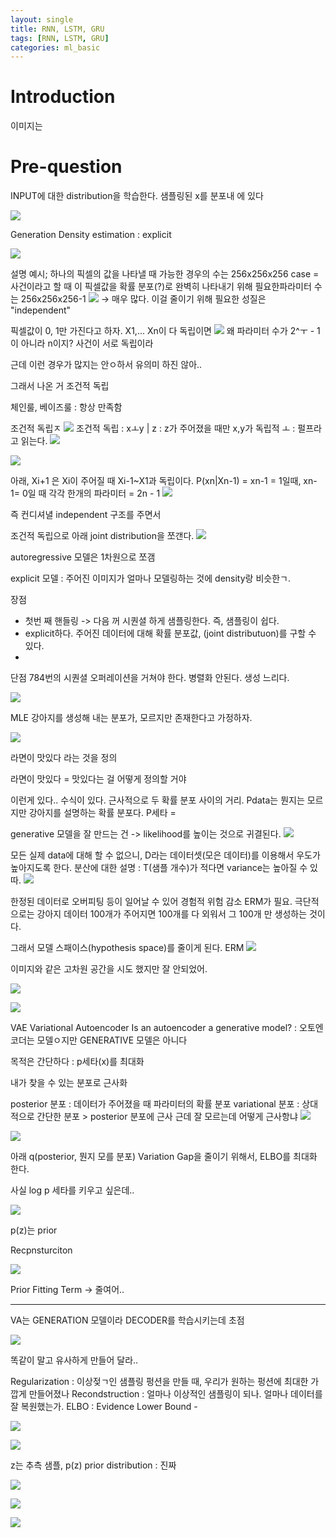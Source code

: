 ```yaml
---
layout: single
title: RNN, LSTM, GRU
tags: [RNN, LSTM, GRU]
categories: ml_basic
---
```

# Introduction
이미지는 


# Pre-question


INPUT에 대한 distribution을 학습한다.
샘플링된 x를 분포내 에 있다

![](./../../../assets/images/(TODO)2022-10-07-GAN_images/1665115626586.png)

Generation
Density estimation : explicit



![](./../../../assets/images/(TODO)2022-10-07-GAN_images/1665115648786.png)

설명 예시; 하나의 픽셀의 값을 나타낼 때 가능한 경우의 수는 256x256x256
case = 사건이라고 할 때 이 픽셀값을 확률 분포(?)로 완벽히 나타내기 위해 필요한파라미터 수는 256x256x256-1
![](./../../../assets/images/(TODO)2022-10-07-GAN_images/1665117480163.png)
-> 매우 많다.
이걸 줄이기 위해 필요한 성질은 "independent"

픽셀값이 0, 1만 가진다고 하자. X1,... Xn이 다 독립이면
![](./../../../assets/images/(TODO)2022-10-07-GAN_images/1665117743084.png)
왜 파라미터 수가 2^ㅜ - 1 이 아니라 n이지?
사건이 서로 독립이라

근데 이런 경우가 많지는 안ㅇ하서 유의미 하진 않아..

그래서 나온 거
조건적 독립

체인룰, 베이즈룰 : 항상 만족함 

조건적 독립ㅈ 
![](./../../../assets/images/(TODO)2022-10-07-GAN_images/1665117189723.png)
조건적 독립
: xㅗy | z : z가 주어졌을 때만 x,y가 독립적
ㅗ : 펄프라고 읽는다.
![](./../../../assets/images/(TODO)2022-10-07-GAN_images/1665117332721.png)



![](./../../../assets/images/(TODO)2022-10-07-GAN_images/1665118150013.png)

아래, Xi+1 은 Xi이 주어질 때 Xi-1~X1과 독립이다. 
P(xn|Xn-1) = xn-1 = 1일때, xn-1= 0일 때 각각 한개의 파라미터
= 2n - 1
![](./../../../assets/images/(TODO)2022-10-07-GAN_images/1665118191852.png)

즉 컨디셔녈 independent 구조를 주면서

조건적 독립으로 아래 joint distribution을 쪼갠다.
![](./../../../assets/images/(TODO)2022-10-07-GAN_images/1665118482856.png)

autoregressive 모델은 1차원으로 쪼갬


explicit 모델 : 주어진 이미지가 얼마나 모델링하는 것에 density랑 비슷한ㄱ.

장점
- 첫번 째 핸들링 -> 다음 꺼 시퀀셜 하게 샘플링한다. 즉, 샘플링이 쉽다.
- explicit하다. 주어진 데이터에 대해 확률 분포값, (joint distributuon)를 구할 수 있다.
- 
단점
784번의 시퀀셜 오퍼레이션을 거쳐야 한다. 병렬화 안된다. 생성 느리다.

![](./../../../assets/images/(TODO)2022-10-07-GAN_images/1665118673537.png)

MLE
강아지를 생성해 내는 분포가, 모르지만
존재한다고 가정하자.

![](./../../../assets/images/(TODO)2022-10-07-GAN_images/1665119396132.png)

라면이 맛있다 라는 것을 정의

라면이 맛있다 = 맛있다는 걸 어떻게 정의할 거야

이런게 있다..
수식이 있다. 근사적으로 두 확률 분포 사이의 거리.
Pdata는 뭔지는 모르지만 강아지를 설명하는 확률 분포다.
P세타 = 

generative 모델을 잘 만드는 건 -> likelihood를 높이는 것으로 귀결된다.
![](./../../../assets/images/(TODO)2022-10-07-GAN_images/1665119580161.png)

모든 실제 data에 대해 할 수 없으니, D라는 데이터셋(모은 데이터)를 이용해서
우도가 높아지도록 한다.
분산에 대한 설명 : T(샘플 개수)가 적다면 variance는 높아질 수 있따.
![](./../../../assets/images/(TODO)2022-10-07-GAN_images/1665119959990.png)

한정된 데이터로 오버피팅 등이 일어날 수 있어 경험적 위험 감소 ERM가 필요.
극단적으로는 강아지 데이터 100개가 주어지면 100개를 다 외워서 그 100개 만 생성하는 것이다.

그래서 모델 스패이스(hypothesis space)를 줄이게 된다.
ERM
![](./../../../assets/images/(TODO)2022-10-07-GAN_images/1665120072056.png)

이미지와 같은 고차원 공간을 시도 했지만 잘 안되었어.

![](./../../../assets/images/(TODO)2022-10-07-GAN_images/1665120371657.png)


![](./../../../assets/images/(TODO)2022-10-07-GAN_images/1665120444237.png)


VAE  Variational Autoencoder
Is an autoencoder a generative model?
: 오토엔코더는 모델ㅇ지만 GENERATIVE 모델은 아니다

목적은 간단하다 : p세타(x)를 최대화


내가 찾을 수 있는 분포로 근사화

posterior 분포 : 데이터가 주어졌을 때 파라미터의 확률 분포
variational 분포 : 상대적으로 간단한 분포 > posterior 분포에 근사
근데 잘 모르는데 어떻게 근사항냐
![](./../../../assets/images/(TODO)2022-10-07-GAN_images/1665120624142.png)

![](./../../../assets/images/(TODO)2022-10-07-GAN_images/1665120909992.png)

아래 q(posterior, 뭔지 모를 분포)
Variation Gap을 줄이기 위해서,
ELBO를 최대화 한다.

사실 log p 세타를 키우고 싶은데..

![](./../../../assets/images/(TODO)2022-10-07-GAN_images/1665120948524.png)

p(z)는 prior

Recpnsturciton

![](./../../../assets/images/(TODO)2022-10-07-GAN_images/1665121333747.png)

Prior Fitting Term
-> 줄여어..


_________________
VA는 GENERATION 모델이라 DECODER를 학습시키는데 초점

![](./../../../assets/images/(TODO)2022-10-05-Transformer_images/1665131494243.png)


똑같이 말고 유사하게 만들어 달라..

Regularization : 이상젖ㄱ인 샘플링 펑션을 만들 때, 우리가 원하는 펑션에 최대한 가깝게 만들어졌나
Recondstruction : 얼마나 이상적인 샘플링이 되나. 얼마나 데이터를 잘 복원했는가.
ELBO : Evidence Lower Bound - 



![](./../../../assets/images/(TODO)2022-10-05-Transformer_images/1665131763250.png)


![](./../../../assets/images/(TODO)2022-10-05-Transformer_images/1665131832508.png)

z는 추측 샘플, p(z) prior distribution : 진짜 

![](./../../../assets/images/(TODO)2022-10-05-Transformer_images/1665131912699.png)

![](./../../../assets/images/(TODO)2022-10-05-Transformer_images/1665132254190.png)

![](./../../../assets/images/(TODO)2022-10-05-Transformer_images/1665132592339.png)
